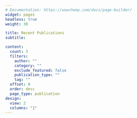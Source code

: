 ```yaml
---
# Documentation: https://wowchemy.com/docs/page-builder/
widget: pages
headless: true
weight: 30

title: Recent Publications
subtitle:

content:
  count: 3
  filters:
    author: ""
    category: ""
    exclude_featured: false
    publication_type: ""
    tag: ""
  offset: 0
  order: desc
  page_type: publication
design:
  view: 2
  columns: "1"
---
```

